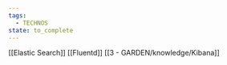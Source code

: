 ```yaml
---
tags:
  - TECHNOS
state: to_complete
---
```

[[Elastic Search]] [[Fluentd]] [[3 - GARDEN/knowledge/Kibana]] 